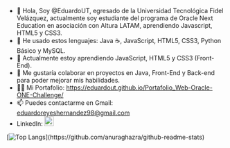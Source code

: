 - 👋 Hola, Soy @EduardoUT, egresado de la Universidad Tecnológica Fidel Velázquez, 
actualmente soy estudiante del programa de Oracle Next Education en asociación con Altura LATAM, aprendiendo Javascript, HTML5 y CSS3.
- 👀 He usado estos lenguajes: Java :coffee:, JavaScript, HTML5, CSS3, Python Básico y MySQL.
- 🌱 Actualmente estoy aprendiendo JavaScript, HTML5 y CSS3 (Front-End).
- 💞️ Me gustaría colaborar en proyectos en Java, Front-End y Back-end para poder mejorar mis habilidades.
- :office_worker: Mi Portafolio: https://eduardout.github.io/Portafolio_Web-Oracle-ONE-Challenge/
- 📫 Puedes contactarme en Gmail: eduardoreyeshernandez98@gmail.com 
- LinkedIn: <a href="https://www.linkedin.com/in/eduardo-reyes-hern%C3%A1ndez-3040471aa/">
              <img alt="Eduardo LinkedIn" width="22px" src="https://raw.githubusercontent.com/peterthehan/peterthehan/master/assets/linkedin.svg" />
            </a>

[![Top Langs](https://github-readme-stats.vercel.app/api/top-langs/?username=EduardoUT&theme=radical&custom_title=Lenguajes%20más%20usados:)](https://github.com/anuraghazra/github-readme-stats)

<!---
EduardoUT/EduardoUT is a ✨ special ✨ repository because its `README.md` (this file) appears on your GitHub profile.
You can click the Preview link to take a look at your changes.
--->
